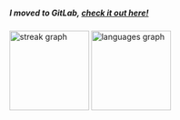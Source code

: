 ##### I moved to GitLab, [check it out here!](https://gitlab.com/iodomi)

<div align="left">
  <img src="https://streak-stats.demolab.com?user=iodomi&locale=en&mode=daily&theme=github_dark&hide_border=true&border_radius=1&date_format=n/j%5B/Y%5D" height="140" alt="streak graph"  />
  <img src="https://github-readme-stats.vercel.app/api/top-langs?username=iodomi&locale=en&hide_title=true&layout=compact&card_width=240&langs_count=4&theme=github_dark&hide_border=true" height="140" alt="languages graph"  />
</div>

###
